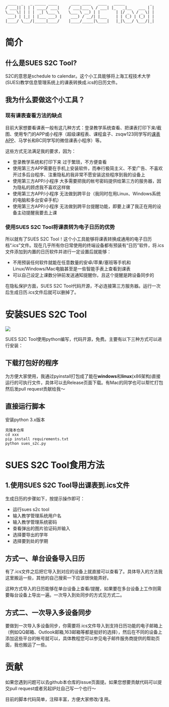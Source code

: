 ```
 ____  _   _ _____ ____      ____ ____   ____   _____           _ 
/ ___|| | | | ____/ ___|    / ___|___ \ / ___| |_   _|__   ___ | |
\___ \| | | |  _| \___ \    \___ \ __) | |       | |/ _ \ / _ \| |
 ___) | |_| | |___ ___) |    ___) / __/| |___    | | (_) | (_) | |
|____/ \___/|_____|____/    |____/_____|\____|   |_|\___/ \___/|_|

```
# 简介

## 什么是SUES S2C Tool?

S2C的意思是schedule to calendar。这个小工具能够将上海工程技术大学(SUES)教学信息管理系统上的课表转换成.ics的日历文件。

## 我为什么要做这个小工具？

### 现有课表查看方法的缺点

目前大家想要看课表一般有这几种方式：登录教学系统查看、把课表打印下来/截图、使用专门的APP或小程序（超级课程表、课程盒子、zsqw123同学写的[课表APP](https://github.com/zsqw123/SUESjxxt)、马学长和BC同学写的微信课表小程序）等。

这些方式无法满足我的要求，因为：
- 登录教学系统和打印下来 过于繁琐，不方便查看
- 使用第三方APP需要在手机上安装软件，而奉行极简主义、不爱广告、不喜欢开过多后台程序、注重隐私的我非常不愿安装这些程序到我的设备上
- 使用第三方APP/小程序 大多需要把我的帐号密码提供给第三方的服务器，因为隐私的顾虑我不喜欢这样做
- 使用第三方APP/小程序 无法做到跨平台（我同时在用Linux、Windows系统的电脑和多台安卓手机）
- 使用第三方APP/小程序 无法做到跨平台提醒功能，即要上课了我正在用的设备主动提醒我要去上课

### 使用SUES S2C Tool将课表转为电子日历的优势

所以就有了SUES S2C Tool！这个小工具能够将课表转换成通用的电子日历档“.ics”文件。现在几乎所有你日常使用的终端设备都有预装有“日历”软件，将.ics文件添加到内置的日历软件并进行一定设置后就能够：

- 不用预装任何软件就能在任意数量的安卓/苹果/塞班等手机和Linux/Windows/Mac电脑甚至是一些智能手表上查看到课表
- 可以自己设定上课数分钟前发送通知提醒你，且这个提醒是跨设备同步的

在隐私保护方面，SUES S2C Tool代码开源，不必连接第三方服务器。运行一次后生成日历.ics文件后就可以删掉了。

# 安装SUES S2C Tool

![](2019-09-02-03-35-16.png)

SUES S2C Tool使用python编写，代码开源，免费。主要有以下三种方式可以进行安装：

## 下载打包好的程序

为方便大家使用，我通过pyinstall打包成了能在**windows**和**linux**(x86架构)直接运行的可执行文件，具体可以去Release页面下载。有Mac的同学也可以帮忙打包然后发pull request贡献给我～

## 直接运行脚本
安装python 3.x版本

```
克隆本仓库
cd xxx
pip install requirements.txt
python sues_s2c.py
```
# SUES S2C Tool食用方法

## 1.使用SUES S2C Tool导出课表到.ics文件

生成日历的步骤如下，按提示操作即可：
- 运行sues s2c tool
- 输入教学管理系统用户名
- 输入教学管理系统密码
- 查看弹出的图片验证码并输入
- 选择要导出的学年
- 选择要到处的学期
  
## 方式一、单台设备导入日历

有了.ics文件之后把它导入到对应的设备上就直接可以查看了。具体导入的方法我这里搬运一些，其他的自己搜索一下应该很快能弄好。

这种方式导入的日历能够在单台设备上查看/提醒，如果要在多台设备上工作则需要每台设备上导出一遍。一次导入到处同步的方式见方式二。

## 方式二、一次导入多设备同步
要做到一次导入多设备同步，你需要将.ics文件导入到支持日历功能的电子邮箱上（例如QQ邮箱、Outlook邮箱,163邮箱等都是挺好的选择），然后在不同的设备上添加这些平台的帐号就可以，具体教程您可以参见电子邮件服务商提供的帮助页面，我也搬运了一些。

# 贡献

如果您遇到问题可以去github本仓库的issue页面提。如果您想要贡献代码可以提交pull request或者另起炉灶自己写一个也行～

目前的脚本代码简单，注释丰富，方便大家修改/复用。